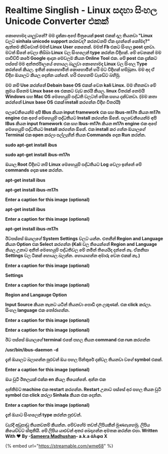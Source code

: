 # Realtime Singlish - Linux සදහා සිංහල Unicode Converter එකක්

**කොහොමද යාලුවනේ? මම දැක්කා අපේ මිත්‍රයෙක් post එකක් දාල තියනවා "Linux වලට sinhala unicode support කරනවද? කරනවනම් ඒක දාගන්නේ කෝමද?" ඇත්තම කිව්වොත් මමත් Linux User කෙනෙක්. මමත් Fb එකට සිංහල post දානවා. මටත් ඕනේ වෙලා තිබ්බා Linux වල සිංහලෙන් type කරන්න විදිහක්. මේ වෙනකන් මම පාවිච්චි කරේ Google ආදාන මෙවලම කියන Online Tool එක. මේ post එක දැක්කට පස්සේ මම අන්තර්ජාලයේ හොයල බැලුවා කොහොමද Linux වල සිංහල Type කරන්නේ කියල. ඉතින් කොහොමින් කොහොමින් හරි මට විදිහක් හම්බුනා. මම අද ඒ විදිහ ඔයාලට කියල දෙන්න යන්නේ. හරි එහෙනම් වැඩේට බහිමු.**

**මම නම් Use කරන්නේ Debain base OS එකක් වෙන kali Linux. මම හිතනවා මේ ක්‍රමය ඕනෙම Linux base os එකකට වැඩ කරයි කියල. linux විතරක් නෙමයි Windows සහ Mac OS මෙහෙයුම් පද්ධති වලටත් මේක සහය දක්වනවා. \(මම කතා කරන්නේ Linux base OS එකක් install කරගන්න විදිහ විතරයි\)**

**පලවෙනියෙන්ම අපි IBus කියන input framework එක සහ Ibus-m17n කියන m17n engine එක අපේ මෙහෙයුම් පද්ධතියට Install කරගන්න ඕනේ. පලවෙනියෙන්ම අපි IBus කියන input framework එක සහ Ibus-m17n කියන m17n engine එක අපේ මෙහෙයුම් පද්ධතියට Install කරගන්න ඕනේ. එක install කර ගන්න ඔයාලගේ Terminal එක open කරලා පල්ලැහින් තියන Commands දෙක Run කරන්න.**

**sudo apt-get install ibus**

**sudo apt-get install ibus-m17n**

**ඔයාල Root විදිහට නම් Linux මෙහෙයුම් පද්ධතියට Log වෙලා ඉන්නේ මේ commands දෙක use කරන්න.**

**apt-get install ibus**

**apt-get install ibus-m17n**  


**Enter a caption for this image \(optional\)**

**apt-get install ibus**  


**Enter a caption for this image \(optional\)**

**apt-get install ibus-m17n**

**ඊටපස්සේ ඔයාලගේ System Settings වලට යන්න. එතනින් Region and Language කියන Option එක Select කරගන්න \(Kali වල තියෙන්නේ Region and Language කියල උනාට අනිත් මෙහෙයුම් පද්ධතිවල මේ නමින් තියෙයිද දන්නේ නැ. ඒකනිසා Settings වල ටිකක් හොයල බලන්න. හොයාගන්න අමාරු වෙන එකක් නැ.\)**  


**Enter a caption for this image \(optional\)**

**Settings**  


**Enter a caption for this image \(optional\)**

**Region and Langauge Option**

**Input Source කියන තැනට යටින් තියනවා පොඩි දන ලකුණක්. එක click කරලා. සිංහල language එක තෝරාගන්න.**  


**Enter a caption for this image \(optional\)**  


**Enter a caption for this image \(optional\)**

**ඊට පස්සේ ඔයාලගේ terminal එකේ පහල තියන command එක run කරගන්න**

**/usr/bin/ibus-daemon -d**

**දැන් ඔයාලට බලාගන්න පුළුවන් ඔය පහල පින්තුරේ දක්වල තියනවා වගේ symbol එකක්.**  


**Enter a caption for this image \(optional\)**

**ඔය චුටි ඊතලයක් එක්ක en කියල තියෙන්නේ. අන්න එක**

**අන්තිමට machine එක restart කරගන්න. Restart උනාට පස්සේ අර පහල තියන චුටි symbol එක click කරලා Sinhala කියන එක දෙන්න.**  


**Enter a caption for this image \(optional\)**

**දැන් ඔයාට සිංහලෙන් type කරන්න පුළුවන්.**

**වැරදි අඩුපාඩු තියනවනම් කියන්න. මේවගේම තවත් ලිපියකින් මුණගැහෙමු. ලිපිය කියෙව්වට ස්තුතියි. මේ ලිපිය යාළුවන් අතර බෙදාගන්න අමතක කරන්න එපා. Written With ❤️ By -**[**Sameera Madhushan**](https://www.facebook.com/sameera.madushan.1422409?fref=mentions&ref=bookmarks&_ft_=qid.6523917095120763046%3Amf_story_key.1523437484438394%3Atop_level_post_id.1523437484438394%3Atl_objid.1523437484438394%3Asrc.22)**- a.k.a άλφα Χ**  
 

{% embed url="https://streamable.com/wme68" %}



